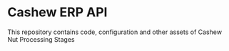 # Cashew ERP API #

This repository contains code, configuration and other assets of Cashew Nut Processing Stages

